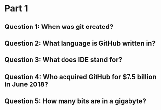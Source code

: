 # Part 1

## Question 1: When was git created?

## Question 2: What language is GitHub written in?

## Question 3: What does IDE stand for?

## Question 4: Who acquired GitHub for $7.5 billion in June 2018?

## Question 5: How many bits are in a gigabyte?
